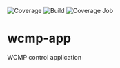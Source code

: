 ![Coverage](https://img.shields.io/badge/Coverage-70.6%25-brightgreen)
![Build](https://github.com/onosproject/wcmp-app/workflows/build/badge.svg)
![Coverage Job](https://github.com/onosproject/wcmp-app/workflows/coverage/badge.svg)


<!--
SPDX-FileCopyrightText: 2022 Intel Corporation

SPDX-License-Identifier: Apache-2.0
-->
# wcmp-app
WCMP control application 
